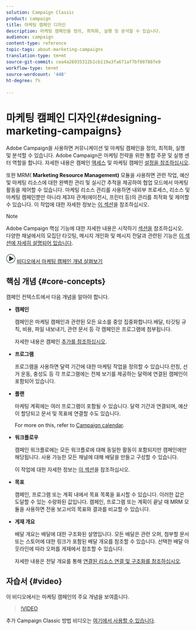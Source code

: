 ```yaml
---
solution: Campaign Classic
product: campaign
title: 마케팅 캠페인 디자인
description: 마케팅 캠페인을 정의, 최적화, 실행 및 분석할 수 있습니다.
audience: campaign
content-type: reference
topic-tags: about-marketing-campaigns
translation-type: tm+mt
source-git-commit: cea4a26935312b1cb119a3fa671af7bf00788fe9
workflow-type: tm+mt
source-wordcount: '448'
ht-degree: 7%

---
```



# 마케팅 캠페인 디자인{#designing-marketing-campaigns}

Adobe Campaign을 사용하면 커뮤니케이션 및 마케팅 캠페인을 정의, 최적화, 실행 및 분석할 수 있습니다. Adobe Campaign은 마케팅 전략을 위한 통합 주문 및 실행 센터 역할을 합니다. 자세한 내용은 캠페인 [액세스](../../campaign/using/accessing-campaigns.md) 및 마케팅 캠페인 [설정을 참조하십시오](../../campaign/using/setting-up-marketing-campaigns.md).

또한 MRM( **Marketing Resource Management)** 모듈을 사용하면 관련 작업, 예산 및 마케팅 리소스에 대한 완벽한 관리 및 실시간 추적을 제공하여 협업 모드에서 마케팅 활동을 제어할 수 있습니다. 마케팅 리소스 관리를 사용하면 내외부 프로세스, 리소스 및 마케팅 캠페인뿐만 아니라 제3자 관계(에이전시, 프린터 등)의 관리를 최적화 및 제어할 수 있습니다. 이 작업에 대한 자세한 정보는 [이 섹션](../../campaign/using/about-marketing-resource-management.md)을 참조하십시오.

>[!NOTE]
>
>Adobe Campaign 핵심 기능에 대한 자세한 내용은 시작하기 [섹션을](../../platform/using/about-adobe-campaign-classic.md) 참조하십시오.\
>다양한 채널에서의 모집단 타깃팅, 메시지 개인화 및 메시지 전달과 관련된 기능은 [이 섹션에 자세히 설명되어 있습니다](../../delivery/using/steps-about-delivery-creation-steps.md).

![](assets/do-not-localize/how-to-video.png) [비디오에서 마케팅 캠페인 개념 살펴보기](#video)

## 핵심 개념 {#core-concepts}

캠페인 컨텍스트에서 다음 개념을 알아야 합니다.

* **캠페인**

   캠페인은 마케팅 캠페인과 관련된 모든 요소를 중앙 집중화합니다.배달, 타깃팅 규칙, 비용, 파일 내보내기, 관련 문서 등 각 캠페인은 프로그램에 첨부됩니다.

   자세한 내용은 캠페인 [추가를 참조하십시오](../../campaign/using/setting-up-marketing-campaigns.md#adding-a-campaign).

* **프로그램**

   프로그램을 사용하면 달력 기간에 대한 마케팅 작업을 정의할 수 있습니다.런칭, 선거 운동, 충성도 등 각 프로그램에는 전체 보기를 제공하는 달력에 연결된 캠페인이 포함되어 있습니다.

* **플랜**

   마케팅 계획에는 여러 프로그램이 포함될 수 있습니다. 달력 기간과 연결되며, 예산이 할당되고 문서 및 목표에 연결할 수도 있습니다.

   For more on this, refer to [Campaign calendar](../../campaign/using/accessing-marketing-campaigns.md#campaign-calendar).

* **워크플로우**

   캠페인 워크플로에는 모든 워크플로에 대해 동일한 활동이 포함되지만 캠페인에만 해당됩니다. 사용 가능한 모든 채널에 대해 배달을 만들고 구성할 수 있습니다.

   이 작업에 대한 자세한 정보는 [이 섹션](../../campaign/using/marketing-campaign-deliveries.md#building-the-main-target-in-a-workflow)을 참조하십시오.

* **목표**

   캠페인, 프로그램 또는 계획 내에서 목표 목록을 표시할 수 있습니다. 이러한 값은 도달할 수 있는 수량화된 값입니다. 캠페인, 프로그램 또는 계획이 끝날 때 MRM 모듈을 사용하면 전용 보고서의 목표와 결과를 비교할 수 있습니다.

* **게재 개요**

   배달 개요는 배달에 대한 구조화된 설명입니다. 모든 배달은 관련 오퍼, 첨부할 문서 또는 스토어에 대한 링크가 포함된 배달 개요를 참조할 수 있습니다. 선택한 배달 아웃라인에 따라 오퍼를 게재에서 참조할 수 있습니다.

   자세한 내용은 전달 개요를 통해 [연결된 리소스 연결 및 구조화를 참조하십시오](../../campaign/using/marketing-campaign-deliveries.md#associating-and-structuring-resources-linked-via-a-delivery-outline).

## 자습서 {#video}

이 비디오에서는 마케팅 캠페인의 주요 개념을 보여줍니다.

>[!VIDEO](https://video.tv.adobe.com/v/35131?quality=12)

추가 Campaign Classic 방법 비디오는 [여기에서 사용할 수 있습니다](https://experienceleague.adobe.com/docs/campaign-classic-learn/tutorials/overview.html).
